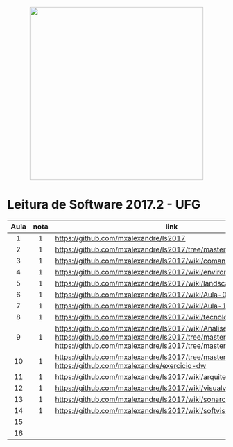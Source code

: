 <p align="center"><img width="400" src="http://www.inf.ufg.br/sites/default/files/LOGO2_COREL.jpg"></p>

# Leitura de Software 2017.2 - UFG

| Aula  | nota | link | comentário  |
|:-:|:-:|---|:-:|
| 1  | 1  | https://github.com/mxalexandre/ls2017  |   |
| 2  | 1  | https://github.com/mxalexandre/ls2017/tree/master/docs  |   |
| 3  | 1  | https://github.com/mxalexandre/ls2017/wiki/comandos  |   |
| 4  | 1  | https://github.com/mxalexandre/ls2017/wiki/environment  |   |
| 5  |  1 | https://github.com/mxalexandre/ls2017/wiki/landscape  |   |
| 6  | 1  | https://github.com/mxalexandre/ls2017/wiki/Aula-06_09_2017  |   |
| 7  | 1  | https://github.com/mxalexandre/ls2017/wiki/Aula-13_09_2017  |   |
| 8  | 1  | https://github.com/mxalexandre/ls2017/wiki/tecnologiasThoughtworks  |   |
| 9  | 1  | https://github.com/mxalexandre/ls2017/wiki/Analise-Estatica https://github.com/mxalexandre/ls2017/tree/master/analise-estatica https://github.com/mxalexandre/ls2017/tree/master/analise-estatica2  |   |
| 10  |  1 | https://github.com/mxalexandre/ls2017/tree/master/javancss https://github.com/mxalexandre/exercicio-dw  |   |
| 11  | 1  | https://github.com/mxalexandre/ls2017/wiki/arquitetura  |  x |
| 12  | 1  | https://github.com/mxalexandre/ls2017/wiki/visualvm  |  xx |
| 13  | 1  | https://github.com/mxalexandre/ls2017/wiki/sonarcloud  |   |
| 14  | 1  | https://github.com/mxalexandre/ls2017/wiki/softvis3d  |  xx |
| 15  |   |   |   |
| 16  |   |   |   |
